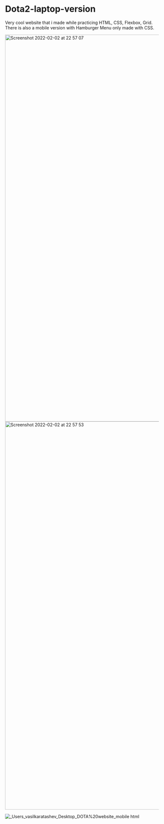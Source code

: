 # Dota2-laptop-version
Very cool website that i made while practicing HTML, CSS, Flexbox, Grid. 
There is also a mobile version with Hamburger Menu only made with CSS.

<img width="1265" alt="Screenshot 2022-02-02 at 22 57 07" src="https://user-images.githubusercontent.com/95942547/152306068-76a7fd19-5e0a-46c1-a0f4-a5116929b3b3.png">

<img width="1269" alt="Screenshot 2022-02-02 at 22 57 53" src="https://user-images.githubusercontent.com/95942547/152306102-308bf373-533c-4956-ba7b-657f17caeffe.png">

![_Users_vasilkaratashev_Desktop_DOTA%20website_mobile html](https://user-images.githubusercontent.com/95942547/152306333-d07d64a2-3afe-46f4-9d0d-a631d0f80897.png)

